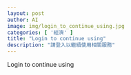 ```yaml
---
layout: post
author: AI
image: img/login_to_continue_using.jpg
categories: [ '經濟' ]
title: "Login to continue using"
description: "請登入以繼續使用相關服務"
---
```

Login to continue using